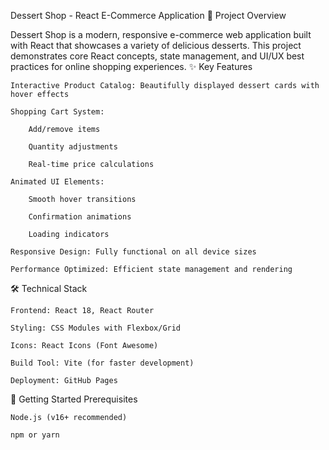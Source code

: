 Dessert Shop - React E-Commerce Application
🍰 Project Overview

Dessert Shop is a modern, responsive e-commerce web application built with React that showcases a variety of delicious desserts. This project demonstrates core React concepts, state management, and UI/UX best practices for online shopping experiences.
✨ Key Features

    Interactive Product Catalog: Beautifully displayed dessert cards with hover effects

    Shopping Cart System:

        Add/remove items

        Quantity adjustments

        Real-time price calculations

    Animated UI Elements:

        Smooth hover transitions

        Confirmation animations

        Loading indicators

    Responsive Design: Fully functional on all device sizes

    Performance Optimized: Efficient state management and rendering

🛠 Technical Stack

    Frontend: React 18, React Router

    Styling: CSS Modules with Flexbox/Grid

    Icons: React Icons (Font Awesome)

    Build Tool: Vite (for faster development)

    Deployment: GitHub Pages

🚀 Getting Started
Prerequisites

    Node.js (v16+ recommended)

    npm or yarn
